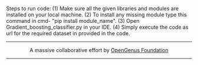 Steps to run code:
(1) Make sure all the given libraries and modules are installed on your local machine.
(2) To install any missing module type this command in cmd- "pip install module_name".
(3) Open Gradient_boosting_classifier.py in your IDE.
(4) Simply execute the code as url for the required dataset in provided in the code.

---

<p align="center">
	A massive collaborative effort by <a href="https://github.com/OpenGenus/cosmos">OpenGenus Foundation</a> 
</p>

---
